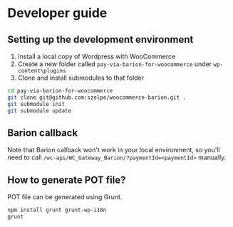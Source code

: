 # Developer guide

## Setting up the development environment

  1. Install a local copy of Wordpress with WooCommerce
  2. Create a new folder called `pay-via-barion-for-woocommerce` under `wp-content\plugins`
  3. Clone and install submodules to that folder
  
``` bash
cd pay-via-barion-for-woocommerce
git clone git@github.com:szelpe/woocommerce-barion.git .
git submodule init
git submodule update
```
  
## Barion callback

Note that Barion callback won't work in your local environment, so you'll need to call `/wc-api/WC_Gateway_Barion/?paymentId=<paymentId>` manually.

## How to generate POT file?

POT file can be generated using Grunt.

``` bash
npm install grunt grunt-wp-i18n
grunt 
```